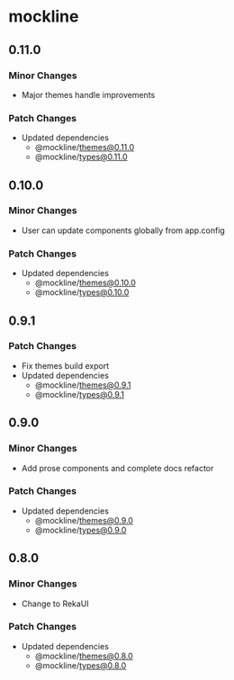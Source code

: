 # mockline

## 0.11.0

### Minor Changes

- Major themes handle improvements

### Patch Changes

- Updated dependencies
  - @mockline/themes@0.11.0
  - @mockline/types@0.11.0

## 0.10.0

### Minor Changes

- User can update components globally from app.config

### Patch Changes

- Updated dependencies
  - @mockline/themes@0.10.0
  - @mockline/types@0.10.0

## 0.9.1

### Patch Changes

- Fix themes build export
- Updated dependencies
  - @mockline/themes@0.9.1
  - @mockline/types@0.9.1

## 0.9.0

### Minor Changes

- Add prose components and complete docs refactor

### Patch Changes

- Updated dependencies
  - @mockline/themes@0.9.0
  - @mockline/types@0.9.0

## 0.8.0

### Minor Changes

- Change to RekaUI

### Patch Changes

- Updated dependencies
  - @mockline/themes@0.8.0
  - @mockline/types@0.8.0
